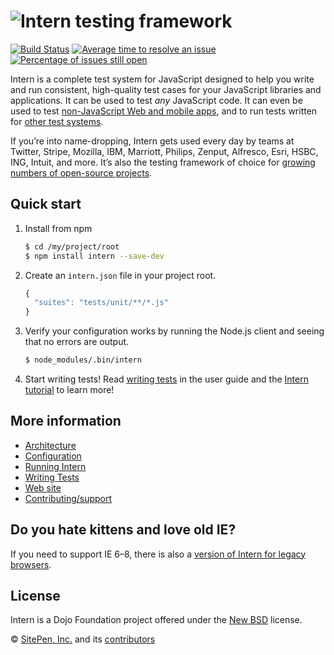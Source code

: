 # ![Intern testing framework](https://theintern.github.io/intern/images/readme-logo.png)

[![Build Status](https://travis-ci.org/theintern/intern.svg?branch=master)](https://travis-ci.org/theintern/intern)
[![Average time to resolve an issue](http://isitmaintained.com/badge/resolution/theintern/intern.svg)](http://isitmaintained.com/project/theintern/intern "Average time to resolve an issue")
[![Percentage of issues still open](http://isitmaintained.com/badge/open/theintern/intern.svg)](http://isitmaintained.com/project/theintern/intern "Percentage of issues still open")

Intern is a complete test system for JavaScript designed to help you write and run consistent, high-quality test
cases for your JavaScript libraries and applications. It can be used to test *any* JavaScript code. It can even be used
to test [non-JavaScript Web and mobile apps](https://theintern.github.io/intern/#native-apps), and to run tests written
for [other test systems](https://theintern.github.io/intern/#custom-interfaces).

If you’re into name-dropping, Intern gets used every day by teams at Twitter, Stripe, Mozilla, IBM, Marriott, Philips,
Zenput, Alfresco, Esri, HSBC, ING, Intuit, and more. It’s also the testing framework of choice for
[growing numbers of open-source projects](https://github.com/search?p=2&q=tests+filename%3Aintern.js&ref=searchresults&type=Code&utf8=%E2%9C%93).

## Quick start

1. Install from npm

   ```sh
   $ cd /my/project/root
   $ npm install intern --save-dev
   ```

2. Create an `intern.json` file in your project root.

   ```js
   {
     "suites": "tests/unit/**/*.js"
   }
   ```

3. Verify your configuration works by running the Node.js client and seeing that no errors are output.

   ```sh
   $ node_modules/.bin/intern
   ```

4. Start writing tests! Read [writing tests](doc/writing_tests.md) in the user guide and the [Intern
   tutorial](https://github.com/theintern/intern-tutorial) to learn more!

## More information

* [Architecture](./doc/architecture.md)
* [Configuration](./doc/configuration.md)
* [Running Intern](./doc/running.md)
* [Writing Tests](./doc/writing_tests.md)
* [Web site](https://theintern.github.io)
* [Contributing/support](https://github.com/theintern/intern/blob/master/CONTRIBUTING.md)

## Do you hate kittens and love old IE?

If you need to support IE 6–8, there is also a
[version of Intern for legacy browsers](https://github.com/theintern/intern/tree/geezer "geezer branch").

## License

Intern is a Dojo Foundation project offered under the [New BSD](LICENSE) license.

© [SitePen, Inc.](http://sitepen.com) and its [contributors](https://github.com/theintern/intern/graphs/contributors)
